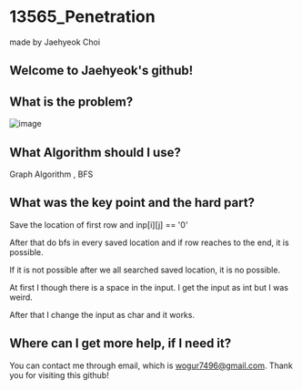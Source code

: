 # 13565_Penetration

made by Jaehyeok Choi

## Welcome to Jaehyeok's github!

## What is the problem?

![image](https://github.com/Choi-JaeHyeok-21500749/13565_Penetration/blob/main/13565_pro.PNG)

## What Algorithm should I use?

Graph Algorithm , BFS

## What was the key point and the hard part?

Save the location of first row and inp[i][j] == '0'

After that do bfs in every saved location and if row reaches to the end, it is possible.

If it is not possible after we all searched saved location, it is no possible.

At first I though there is a space in the input. I get the input as int but I was weird.

After that I change the input as char and it works.

## Where can I get more help, if I need it?

You can contact me through email, which is wogur7496@gmail.com.
Thank you for visiting this github!
